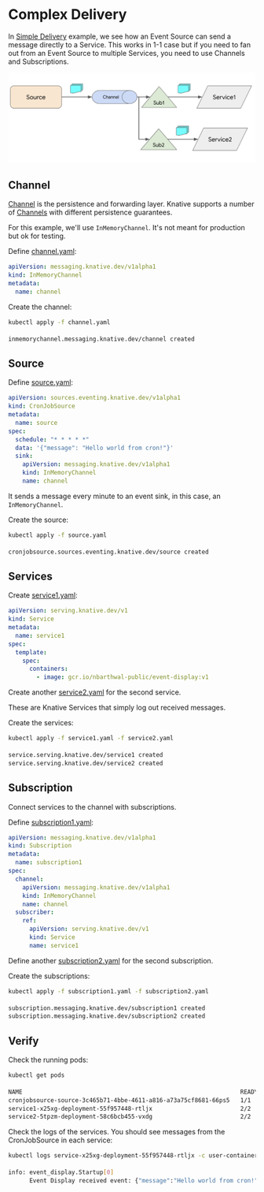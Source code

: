 # Complex Delivery

In [Simple Delivery](simpledelivery.md) example, we see how an Event Source can send a message directly to a Service. This works in 1-1 case but if you need to fan out from an Event Source to multiple Services, you need to use Channels and Subscriptions.

![Complex Delivery](./images/complex-delivery.png)

## Channel

[Channel](https://knative.dev/docs/eventing/channels/) is the persistence and forwarding layer. Knative supports a number of [Channels](https://knative.dev/docs/eventing/channels/channels-crds/) with different persistence guarantees.

For this example, we'll use `InMemoryChannel`. It's not meant for production but ok for testing.

Define [channel.yaml](../eventing/complex/channel.yaml):

```yaml
apiVersion: messaging.knative.dev/v1alpha1
kind: InMemoryChannel
metadata:
  name: channel
```

Create the channel:

```bash
kubectl apply -f channel.yaml

inmemorychannel.messaging.knative.dev/channel created
```

## Source

Define [source.yaml](../eventing/complex/source.yaml):

```yaml
apiVersion: sources.eventing.knative.dev/v1alpha1
kind: CronJobSource
metadata:
  name: source
spec:
  schedule: "* * * * *"
  data: '{"message": "Hello world from cron!"}'
  sink:
    apiVersion: messaging.knative.dev/v1alpha1
    kind: InMemoryChannel
    name: channel
```

It sends a message every minute to an event sink, in this case, an `InMemoryChannel`.

Create the source:

```bash
kubectl apply -f source.yaml

cronjobsource.sources.eventing.knative.dev/source created
```

## Services

Create [service1.yaml](../eventing/complex/service1.yaml):

```yaml
apiVersion: serving.knative.dev/v1
kind: Service
metadata:
  name: service1
spec:
  template:
    spec:
      containers:
        - image: gcr.io/nbarthwal-public/event-display:v1
```

Create another [service2.yaml](../eventing/complex/service2.yaml) for the second service.

These are Knative Services that simply log out received messages.

Create the services:

```bash
kubectl apply -f service1.yaml -f service2.yaml

service.serving.knative.dev/service1 created
service.serving.knative.dev/service2 created
```

## Subscription

Connect services to the channel with subscriptions.

Define [subscription1.yaml](../eventing/complex/subscription1.yaml):

```yaml
apiVersion: messaging.knative.dev/v1alpha1
kind: Subscription
metadata:
  name: subscription1
spec:
  channel:
    apiVersion: messaging.knative.dev/v1alpha1
    kind: InMemoryChannel
    name: channel
  subscriber:
    ref:
      apiVersion: serving.knative.dev/v1
      kind: Service
      name: service1
```

Define another [subscription2.yaml](../eventing/complex/subscription2.yaml) for the second subscription.

Create the subscriptions:

```bash
kubectl apply -f subscription1.yaml -f subscription2.yaml

subscription.messaging.knative.dev/subscription1 created
subscription.messaging.knative.dev/subscription2 created
```

## Verify

Check the running pods:

```bash
kubectl get pods

NAME                                                              READY STATUS    RESTARTS   AGE
cronjobsource-source-3c465b71-4bbe-4611-a816-a73a75cf8681-66ps5   1/1     Running   0          2m54s
service1-x25xg-deployment-55f957448-rtljx                         2/2     Running   0          2m57s
service2-5tpzm-deployment-58c6bcb455-vxdg                         2/2     Running   0          2m57s
```

Check the logs of the services. You should see messages from the CronJobSource in each service:

```bash
kubectl logs service-x25xg-deployment-55f957448-rtljx -c user-container

info: event_display.Startup[0]
      Event Display received event: {"message":"Hello world from cron!"}
```
